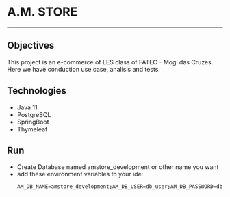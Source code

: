 # A.M. STORE
---
## Objectives
This project is an e-commerce of LES class of FATEC - Mogi das Cruzes. Here we have conduction use case, analisis and tests.

## Technologies
- Java 11
- PostgreSQL
- SpringBoot
- Thymeleaf

## Run
- Create Database named amstore_development or other name you want
- add these environment variables to your ide:
    ```
    AM_DB_NAME=amstore_development;AM_DB_USER=db_user;AM_DB_PASSWORD=db_password
    ```
